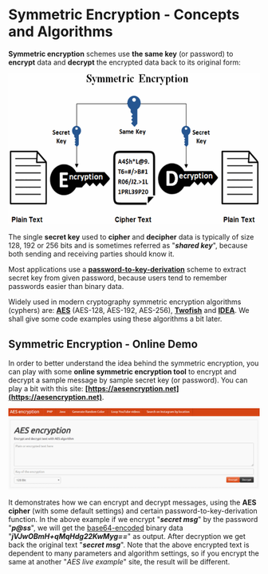 # Symmetric Encryption - Concepts and Algorithms

**Symmetric encryption** schemes use **the same key** (or password) to **encrypt** data and **decrypt** the encrypted data back to its original form:

![](/assets/symmetric-encryption.png)

The single **secret key** used to **cipher** and **decipher** data is typically of size 128, 192 or 256 bits and is sometimes referred as "**_shared key_**", because both sending and receiving parties should know it.

Most applications use a **[password-to-key-derivation](//content/part-1-blockchain-networks-concepts/blockchain-cryptography/blockchain-cryptography-overview/hmac-and-key-derivation.html)** scheme to extract secret key from given password, because users tend to remember passwords easier than binary data.

Widely used in modern cryptography symmetric encryption algorithms (cyphers) are: **[AES](https://en.wikipedia.org/wiki/Advanced_Encryption_Standard)** (AES-128, AES-192, AES-256), **[Twofish](https://en.wikipedia.org/wiki/Twofish)** and **[IDEA](https://en.wikipedia.org/wiki/International_Data_Encryption_Algorithm)**. We shall give some code examples using these algorithms a bit later.

## Symmetric Encryption - Online Demo

In order to better understand the idea behind the symmetric encryption, you can play with some **online symmetric encryption tool** to encrypt and decrypt a sample message by sample secret key (or password). You can play a bit with this site: **[https://aesencryption.net](https://aesencryption.net)**.

![](/assets/aesencryption.net.png)

It demonstrates how we can encrypt and decrypt messages, using the **AES cipher** (with some default settings) and certain password-to-key-derivation function. In the above example if we encrypt "**_secret msg_**" by the password "**_p@ss_**", we will get the [base64-encoded](https://en.wikipedia.org/wiki/Base64) binary data "**_jVJwOBmH+qMqHdg22KwMyg==_**" as output. After decryption we get back the original text "**_secret msg_**". Note that the above encrypted text is dependent to many parameters and algorithm settings, so if you encrypt the same at another "_AES live example_" site, the result will be different.
